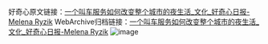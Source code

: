 好奇心原文链接：[一个叫车服务如何改变整个城市的夜生活_文化_好奇心日报-Melena Ryzik](https://www.qdaily.com/articles/3229.html)
WebArchive归档链接：[一个叫车服务如何改变整个城市的夜生活_文化_好奇心日报-Melena Ryzik](http://web.archive.org/web/20181009093909/http://www.qdaily.com:80/articles/3229.html)
![image](http://ww3.sinaimg.cn/large/007d5XDply1g3v6wksofjj30u0669x6p)